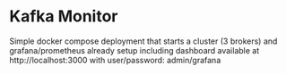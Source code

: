 # Kafka Monitor

Simple docker compose deployment that starts a cluster (3 brokers) and grafana/prometheus already setup including dashboard available at http://localhost:3000 with user/password: admin/grafana 